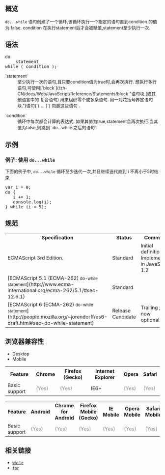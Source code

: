 ## 概览

`do...while` 语句创建了一个循环,该循环执行一个指定的语句直到condition 的值为 false. condition 在执行statement后才会被赋值,statement至少执行一次.

## 语法

<pre class="syntaxbox">do
   _statement_
while (_condition_);
</pre>

<dl>

<dt>`statement`</dt>

<dd>至少执行一次的<span style="line-height: 19.0909080505371px;">语句</span>,且只要condition值为true时,会再次执行. 想执行多行语句,可使用<span style="line-height: 19.0909080505371px;">[`block`](/zh-CN/docs/Web/JavaScript/Reference/Statements/block "语句块 (或其他语言中的 复合语句) 用来组织零个或多条语句. 用一对花括号界定语句块.")</span>语句<span style="line-height: 19.0909080505371px;">(</span>`{ ... }`<span style="line-height: 19.0909080505371px;">) </span>包裹这些语句 .</dd>

</dl>

<dl>

<dt>`condition`</dt>

<dd>循环中每次都会计算的表达式. 如果其值为true,statement会再次执行.当<span style="line-height: 19.0909080505371px;">其值为</span>false,则跳到 `do...while 之后的语句`.</dd>

</dl>

## 示例

### 例子: 使用 `do...while`

下面的例子中, `do...while` 循环至少迭代一次,并且继续迭代直到 i 不再小于5时结束.

<pre class="brush: js">var i = 0;
do {
   i += 1;
   console.log(i);
} while (i < 5);
</pre>

## 规范

<table class="standard-table">

<tbody>

<tr>

<th scope="col">Specification</th>

<th scope="col">Status</th>

<th scope="col">Comment</th>

</tr>

<tr>

<td>ECMAScript 3rd Edition.</td>

<td>Standard</td>

<td>Initial definition.  
Implemented in JavaScript 1.2</td>

</tr>

<tr>

<td>[ECMAScript 5.1 (ECMA-262)  
<small lang="zh-CN">do-while statement</small>](http://www.ecma-international.org/ecma-262/5.1/#sec-12.6.1)</td>

<td><span class="spec-Standard">Standard</span></td>

<td> </td>

</tr>

<tr>

<td>[ECMAScript 6 (ECMA-262)  
<small lang="zh-CN">do-while statement</small>](http://people.mozilla.org/~jorendorff/es6-draft.html#sec-do-while-statement)</td>

<td><span class="spec-RC">Release Candidate</span></td>

<td>Trailing ; is now optional.</td>

</tr>

</tbody>

</table>

## 浏览器兼容性

<div class="htab"><a id="AutoCompatibilityTable" name="AutoCompatibilityTable"></a>

*   <a>Desktop</a>
*   <a>Mobile</a>

</div>

<div id="compat-desktop">

<table class="compat-table">

<tbody>

<tr>

<th>Feature</th>

<th>Chrome</th>

<th>Firefox (Gecko)</th>

<th>Internet Explorer</th>

<th>Opera</th>

<th>Safari</th>

</tr>

<tr>

<td>Basic support</td>

<td><span style="color: #888;" title="Please update this with the earliest version of support.">(Yes)</span></td>

<td><span style="color: #888;" title="Please update this with the earliest version of support.">(Yes)</span></td>

<td>IE6+</td>

<td><span style="color: #888;" title="Please update this with the earliest version of support.">(Yes)</span></td>

<td><span style="color: #888;" title="Please update this with the earliest version of support.">(Yes)</span></td>

</tr>

</tbody>

</table>

</div>

<div id="compat-mobile">

<table class="compat-table">

<tbody>

<tr>

<th>Feature</th>

<th>Android</th>

<th>Chrome for Android</th>

<th>Firefox Mobile (Gecko)</th>

<th>IE Mobile</th>

<th>Opera Mobile</th>

<th>Safari Mobile</th>

</tr>

<tr>

<td>Basic support</td>

<td><span style="color: #888;" title="Please update this with the earliest version of support.">(Yes)</span></td>

<td><span style="color: #888;" title="Please update this with the earliest version of support.">(Yes)</span></td>

<td><span style="color: #888;" title="Please update this with the earliest version of support.">(Yes)</span></td>

<td><span style="color: #888;" title="Please update this with the earliest version of support.">(Yes)</span></td>

<td><span style="color: #888;" title="Please update this with the earliest version of support.">(Yes)</span></td>

<td><span style="color: #888;" title="Please update this with the earliest version of support.">(Yes)</span></td>

</tr>

</tbody>

</table>

</div>

## 相关链接

*   [`while`](/zh-CN/docs/Web/JavaScript/Reference/Statements/while "while 语句可以在某个条件表达式为真的前提下，循环执行指定的一段代码，直到那个表达式不为真时结束循环。")
*   [`for`](/zh-CN/docs/Web/JavaScript/Reference/Statements/for "此页面仍未被本地化, 期待您的翻译!")